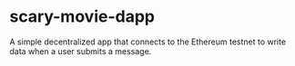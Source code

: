 # scary-movie-dapp
A simple decentralized app that connects to the Ethereum testnet to write data when a user submits a message.
